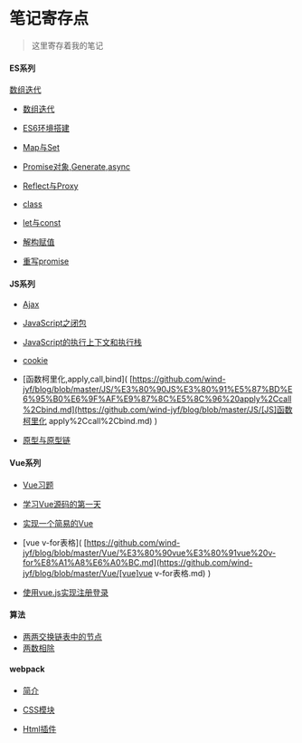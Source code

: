 # 笔记寄存点

> 这里寄存着我的笔记

#### ES系列
[数组迭代](https://github.com/wind-jyf/blog/blob/master/ES/%E3%80%90ES5%E3%80%91%E6%95%B0%E7%BB%84%E8%BF%AD%E4%BB%A3.md)

* [数组迭代]( [https://github.com/wind-jyf/blog/blob/master/ES/%E3%80%90ES5%E3%80%91%E6%95%B0%E7%BB%84%E8%BF%AD%E4%BB%A3.md](https://github.com/wind-jyf/blog/blob/master/ES/[ES5]数组迭代.md) )

* [ES6环境搭建]( [https://github.com/wind-jyf/blog/blob/master/ES/%E3%80%90ES6%E3%80%91ES6%E7%8E%AF%E5%A2%83%E6%90%AD%E5%BB%BA.md](https://github.com/wind-jyf/blog/blob/master/ES/[ES6]ES6环境搭建.md) )

* [Map与Set]( [https://github.com/wind-jyf/blog/blob/master/ES/%E3%80%90ES6%E3%80%91Map%E4%B8%8ESet.md](https://github.com/wind-jyf/blog/blob/master/ES/[ES6]Map与Set.md) )

* [Promise对象,Generate,async]( [https://github.com/wind-jyf/blog/blob/master/ES/%E3%80%90ES6%E3%80%91Promise%E5%AF%B9%E8%B1%A1%2CGenerate%2Casync.md](https://github.com/wind-jyf/blog/blob/master/ES/[ES6]Promise对象%2CGenerate%2Casync.md) )

* [Reflect与Proxy]( [https://github.com/wind-jyf/blog/blob/master/ES/%E3%80%90ES6%E3%80%91Reflect%E4%B8%8EProxy.md](https://github.com/wind-jyf/blog/blob/master/ES/[ES6]Reflect与Proxy.md) )

* [class]( [https://github.com/wind-jyf/blog/blob/master/ES/%E3%80%90ES6%E3%80%91class.md](https://github.com/wind-jyf/blog/blob/master/ES/[ES6]class.md) )

* [let与const]( [https://github.com/wind-jyf/blog/blob/master/ES/%E3%80%90ES6%E3%80%91let%E4%B8%8Econst.md](https://github.com/wind-jyf/blog/blob/master/ES/[ES6]let与const.md) )

* [解构赋值]( [https://github.com/wind-jyf/blog/blob/master/ES/%E3%80%90ES6%E3%80%91%E8%A7%A3%E6%9E%84%E8%B5%8B%E5%80%BC.md](https://github.com/wind-jyf/blog/blob/master/ES/[ES6]解构赋值.md) )

* [重写promise]( [https://github.com/wind-jyf/blog/blob/master/ES/%E3%80%90ES6%E3%80%91%E9%87%8D%E5%86%99Promise.md](https://github.com/wind-jyf/blog/blob/master/ES/[ES6]重写Promise.md) )

#### JS系列

* [Ajax]( [https://github.com/wind-jyf/blog/blob/master/JS/%E3%80%90JS%E3%80%91Ajax.md](https://github.com/wind-jyf/blog/blob/master/JS/[JS]Ajax.md) )

* [JavaScript之闭包]( [https://github.com/wind-jyf/blog/blob/master/JS/%E3%80%90JS%E3%80%91JavaScript%E4%B9%8B%E9%97%AD%E5%8C%85.md](https://github.com/wind-jyf/blog/blob/master/JS/[JS]JavaScript之闭包.md) )

* [JavaScript的执行上下文和执行栈]( [https://github.com/wind-jyf/blog/blob/master/JS/%E3%80%90JS%E3%80%91JavaScript%E7%9A%84%E6%89%A7%E8%A1%8C%E4%B8%8A%E4%B8%8B%E6%96%87%E5%92%8C%E6%89%A7%E8%A1%8C%E6%A0%88.md](https://github.com/wind-jyf/blog/blob/master/JS/[JS]JavaScript的执行上下文和执行栈.md) )

* [cookie]( [https://github.com/wind-jyf/blog/blob/master/JS/%E3%80%90JS%E3%80%91cookie.md](https://github.com/wind-jyf/blog/blob/master/JS/[JS]cookie.md) )

* [函数柯里化,apply,call,bind]( [https://github.com/wind-jyf/blog/blob/master/JS/%E3%80%90JS%E3%80%91%E5%87%BD%E6%95%B0%E6%9F%AF%E9%87%8C%E5%8C%96%20apply%2Ccall%2Cbind.md](https://github.com/wind-jyf/blog/blob/master/JS/[JS]函数柯里化 apply%2Ccall%2Cbind.md) )

* [原型与原型链]( [https://github.com/wind-jyf/blog/blob/master/JS/%E3%80%90JS%E3%80%91%E5%8E%9F%E5%9E%8B%E4%B8%8E%E5%8E%9F%E5%9E%8B%E9%93%BE.md](https://github.com/wind-jyf/blog/blob/master/JS/[JS]原型与原型链.md) )

#### Vue系列

* [Vue习题]( [https://github.com/wind-jyf/blog/blob/master/Vue/%E3%80%90Vue%E3%80%91Vue%E4%B9%A0%E9%A2%98.md](https://github.com/wind-jyf/blog/blob/master/Vue/[Vue]Vue习题.md) )

* [学习Vue源码的第一天]( [https://github.com/wind-jyf/blog/blob/master/Vue/%E3%80%90Vue%E6%BA%90%E7%A0%81%E3%80%91%E5%AD%A6%E4%B9%A0Vue%E6%BA%90%E7%A0%81%E7%AC%AC%E4%B8%80%E5%A4%A9.md](https://github.com/wind-jyf/blog/blob/master/Vue/[Vue源码]学习Vue源码第一天.md) )

* [实现一个简易的Vue]( [https://github.com/wind-jyf/blog/blob/master/Vue/%E3%80%90Vue%E6%BA%90%E7%A0%81%E3%80%91%E5%AE%9E%E7%8E%B0%E4%B8%80%E4%B8%AA%E7%AE%80%E6%98%93%E7%9A%84Vue.md](https://github.com/wind-jyf/blog/blob/master/Vue/[Vue源码]实现一个简易的Vue.md) )

* [vue v-for表格]( [https://github.com/wind-jyf/blog/blob/master/Vue/%E3%80%90vue%E3%80%91vue%20v-for%E8%A1%A8%E6%A0%BC.md](https://github.com/wind-jyf/blog/blob/master/Vue/[vue]vue v-for表格.md) )

* [使用vue.js实现注册登录]( [https://github.com/wind-jyf/blog/blob/master/Vue/%E3%80%90vue%E3%80%91%E4%BD%BF%E7%94%A8vue.js%E5%AE%9E%E7%8E%B0%E7%99%BB%E5%BD%95%E6%B3%A8%E5%86%8C.md](https://github.com/wind-jyf/blog/blob/master/Vue/[vue]使用vue.js实现登录注册.md) )

#### 算法

* [两两交换链表中的节点]( [https://github.com/wind-jyf/blog/blob/master/%E7%AE%97%E6%B3%95/%E3%80%90%E7%AE%97%E6%B3%95%E3%80%91%E4%B8%A4%E4%B8%A4%E4%BA%A4%E6%8D%A2%E9%93%BE%E8%A1%A8%E4%B8%AD%E7%9A%84%E8%8A%82%E7%82%B9.md](https://github.com/wind-jyf/blog/blob/master/算法/[算法]两两交换链表中的节点.md) )
* [两数相除]( [https://github.com/wind-jyf/blog/blob/master/%E7%AE%97%E6%B3%95/%E3%80%90%E7%AE%97%E6%B3%95%E3%80%91%E4%B8%A4%E6%95%B0%E7%9B%B8%E9%99%A4.md](https://github.com/wind-jyf/blog/blob/master/算法/[算法]两数相除.md) )

#### webpack

* [简介]( [https://github.com/wind-jyf/blog/blob/master/webpack/%E3%80%90webpack4.0%E3%80%91%E7%AE%80%E4%BB%8B.md](https://github.com/wind-jyf/blog/blob/master/webpack/[webpack4.0]简介.md) )

* [CSS模块]( [https://github.com/wind-jyf/blog/blob/master/webpack/%E3%80%90webpack4.0%E3%80%91CSS%E6%A8%A1%E5%9D%97.md](https://github.com/wind-jyf/blog/blob/master/webpack/[webpack4.0]CSS模块.md) )
* [Html插件]( [https://github.com/wind-jyf/blog/blob/master/webpack/%E3%80%90webpack4.0%E3%80%91Html%E6%8F%92%E4%BB%B6.md](https://github.com/wind-jyf/blog/blob/master/webpack/[webpack4.0]Html插件.md) )

